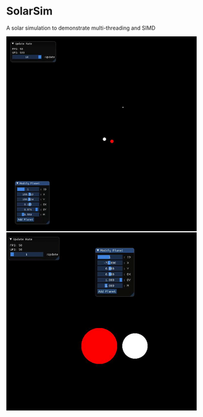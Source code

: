 # SolarSim
A solar simulation to demonstrate multi-threading and SIMD

![A Small View](PlanetMerging.gif)
![More Stuff](MoreMerging.gif)

